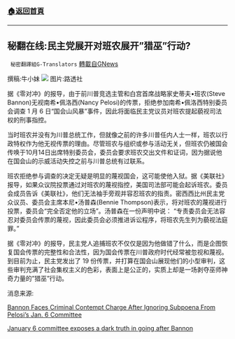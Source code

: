 ###  [:house:返回首頁](https://github.com/ourhimalayas/txt)
---


## 秘翻在线:民主党展开对班农展开”猎巫”行动?
` 秘密翻譯組G-Translators` [轉載自GNews](https://gnews.org/zh-hans/1597566/)

撰稿:牛小妹
![](https://assets.gnews.org/wp-content/uploads/2021/10/AZ-2.jpg)
图片:路透社

据《零对冲》的报导，由于前川普竞选主管和白宫首席战略家史蒂夫•班农(Steve Bannon)无视南希•佩洛西(Nancy Pelosi)的传票，拒绝参加南希•佩洛西特别委员会调查 1 月 6 日“国会山风暴”事件，因此将面临民主党议员对班农提起藐视司法权的刑事指控。

当时班农并没有为川普总统工作，但就像之前的许多川普任内人士一样，班农以行政特权作为他无视传票的理由。尽管班农与组织或参与活动无关，但班农仍被国会传唤于10月14日出席特别委员会，委员会要求班农交出文件和证词，因为据说他在国会山的示威活动失控之前与川普总统有过联系。

班农拒绝参与调查的决定无疑是明显的蔑视国会，这可能使他入狱。据《美联社》报导，如果众议院投票通过对班农的蔑视指控，美国司法部可能会起诉班农。委员会成员告诉《美联社》，他们无法袖手旁观并容忍班农的指责。密西西比州民主党众议员、委员会主席本尼•汤普森(Bennie Thompson)表示，将对班农的蔑视进行投票，委员会“完全否定他的立场”。汤普森在一份声明中说： “专责委员会无法容忍对委员会传票的蔑视，因此委员会必须推进诉讼程序，将班农先生列为藐视法庭罪。”

据《零对冲》的报导，民主党人追捕班农不仅仅是因为他做错了什么，而是企图恢复国会传票的完整性和合法性，因为国会传票在川普政府时代经常被忽视和蔑视。到目前为止，民主党发出了 19 份传票，并打算在国会山展现他们的小型审判，这些审判充满了社会集权主义的色彩，表面上是公正的，实质上却是一场剥夺巫师神奇力量的”猎巫”行动。

消息来源:

[Bannon Faces Criminal Contempt Charge After Ignoring Subpoena From Pelosi’s Jan. 6 Committee](http://Bannon%20Faces%20Criminal%20Contempt%20Charge%20After%20Ignoring%20Subpoena%20From%20Pelosi's%20Jan.%206%20Committee)

[January 6 committee exposes a dark truth in going after Bannon](http://January%206%20committee%20exposes%20a%20dark%20truth%20in%20going%20after%20Bannon)
